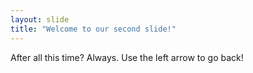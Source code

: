```yaml
---
layout: slide
title: "Welcome to our second slide!"
---
```

After all this time? Always. 
Use the left arrow to go back!
